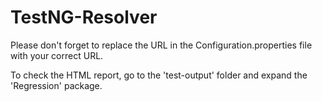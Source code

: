 # TestNG-Resolver

Please don't forget to replace the URL in the Configuration.properties file with your correct URL.

To check the HTML report, go to the 'test-output' folder and expand the 'Regression' package.
